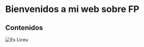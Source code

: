 # Bienvenidos a mi web sobre FP

## Contenidos

<SISTEMAS OPERATIVOS>

![Es Liceu](https://github.com/user-attachments/assets/f4955ada-e97c-46a0-a033-69771074a433)

